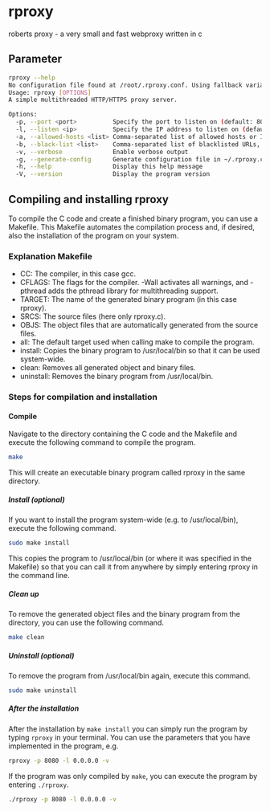 # rproxy
roberts proxy - a very small and fast webproxy written in c

## Parameter

```bash
rproxy --help
No configuration file found at /root/.rproxy.conf. Using fallback variables.
Usage: rproxy [OPTIONS]
A simple multithreaded HTTP/HTTPS proxy server.

Options:
  -p, --port <port>          Specify the port to listen on (default: 8080)
  -l, --listen <ip>          Specify the IP address to listen on (default: 0.0.0.0)
  -a, --allowed-hosts <list> Comma-separated list of allowed hosts or IPs
  -b, --black-list <list>    Comma-separated list of blacklisted URLs, IPs, or IP ranges
  -v, --verbose              Enable verbose output
  -g, --generate-config      Generate configuration file in ~/.rproxy.conf
  -h, --help                 Display this help message
  -V, --version              Display the program version
```

## Compiling and installing rproxy

To compile the C code and create a finished binary program, you can use a Makefile. This Makefile automates the compilation process and, if desired, also the installation of the program on your system.

### Explanation Makefile

- CC: The compiler, in this case gcc.
- CFLAGS: The flags for the compiler. -Wall activates all warnings, and -pthread adds the pthread library for multithreading support.
- TARGET: The name of the generated binary program (in this case rproxy).
- SRCS: The source files (here only rproxy.c).
- OBJS: The object files that are automatically generated from the source files.
- all: The default target used when calling make to compile the program.
- install: Copies the binary program to /usr/local/bin so that it can be used system-wide.
- clean: Removes all generated object and binary files.
- uninstall: Removes the binary program from /usr/local/bin.

### Steps for compilation and installation

#### Compile

Navigate to the directory containing the C code and the Makefile and execute the following command to compile the program.

```bash
make
```
This will create an executable binary program called rproxy in the same directory.

##### Install (optional)

If you want to install the program system-wide (e.g. to /usr/local/bin), execute the following command.

```bash
sudo make install
```

This copies the program to /usr/local/bin (or where it was specified in the Makefile) so that you can call it from anywhere by simply entering rproxy in the command line.

##### Clean up

To remove the generated object files and the binary program from the directory, you can use the following command.

```bash
make clean
```

##### Uninstall (optional)

To remove the program from /usr/local/bin again, execute this command.

```bash
sudo make uninstall
```

##### After the installation

After the installation by `make install` you can simply run the program by typing `rproxy` in your terminal. You can use the parameters that you have implemented in the program, e.g.

```bash
rproxy -p 8080 -l 0.0.0.0 -v
```

If the program was only compiled by `make`, you can execute the program by entering `./rproxy`.

```bash
./rproxy -p 8080 -l 0.0.0.0 -v
```
